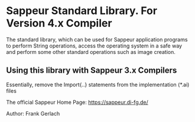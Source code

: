 # Sappeur Standard Library. For Version 4.x Compiler

The standard library, which can be used for Sappeur application programs to 
perform String operations, access the operating system in a safe way and
perform some other standard operations such as image creation.

## Using this library with Sappeur 3.x Compilers

Essentially, remove the Import{..} statements from the implementation (*.ai) files

The official Sappeur Home Page: https://sappeur.di-fg.de/

Author: Frank Gerlach

